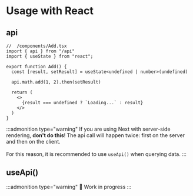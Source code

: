 # Usage with React

## api

```tsx
//  /components/Add.tsx
import { api } from "/api"
import { useState } from "react";

export function Add() {
  const [result, setResult] = useState<undefined | number>(undefined)

  api.math.add(1, 2).then(setResult)

  return (
    <>
      {result === undefined ? `Loading...` : result}
    </>
  )
}
```

:::admonition type="warning"
If you are using Next with server-side rendering, **don't do this**! The api call will happen twice: first on the server and then on the client.<br><br>For this reason, it is recommended to use `useApi()` when querying data.
:::

## useApi()

:::admonition type="warning"
🚧 Work in progress
:::
